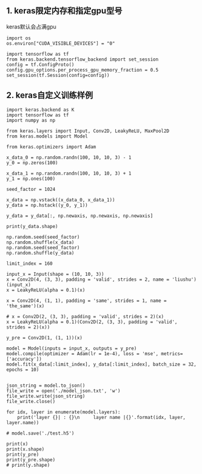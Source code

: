 ## 1. keras限定内存和指定gpu型号
keras默认会占满gpu

    import os
    os.environ["CUDA_VISIBLE_DEVICES"] = "0"

    import tensorflow as tf
    from keras.backend.tensorflow_backend import set_session
    config = tf.ConfigProto()
    config.gpu_options.per_process_gpu_memory_fraction = 0.5
    set_session(tf.Session(config=config))
    
## 2. keras自定义训练样例
    import keras.backend as K 
    import tensorflow as tf 
    import numpy as np 

    from keras.layers import Input, Conv2D, LeakyReLU, MaxPool2D
    from keras.models import Model

    from keras.optimizers import Adam

    x_data_0 = np.random.randn(100, 10, 10, 3) - 1
    y_0 = np.zeros(100)

    x_data_1 = np.random.randn(100, 10, 10, 3) + 1
    y_1 = np.ones(100)

    seed_factor = 1024

    x_data = np.vstack((x_data_0, x_data_1))
    y_data = np.hstack((y_0, y_1))

    y_data = y_data[:, np.newaxis, np.newaxis, np.newaxis]

    print(y_data.shape)
    
    np.random.seed(seed_factor)
    np.random.shuffle(x_data)
    np.random.seed(seed_factor)
    np.random.shuffle(y_data)

    limit_index = 160

    input_x = Input(shape = (10, 10, 3))
    x = Conv2D(4, (3, 3), padding = 'valid', strides = 2, name = 'liushu')(input_x)
    x = LeakyReLU(alpha = 0.1)(x)

    x = Conv2D(4, (1, 1), padding = 'same', strides = 1, name = 'the_same')(x)

    # x = Conv2D(2, (3, 3), padding = 'valid', strides = 2)(x)
    x = LeakyReLU(alpha = 0.1)(Conv2D(2, (3, 3), padding = 'valid', strides = 2)(x))

    y_pre = Conv2D(1, (1, 1))(x)

    model = Model(inputs = input_x, outputs = y_pre)
    model.compile(optimizer = Adam(lr = 1e-4), loss = 'mse', metrics=['accuracy'])
    model.fit(x_data[:limit_index], y_data[:limit_index], batch_size = 32, epochs = 10)


    json_string = model.to_json()
    file_write = open('./model_json.txt', 'w')
    file_write.write(json_string)
    file_write.close()

    for idx, layer in enumerate(model.layers):
        print('layer {}| : {}\n     layer name |{}'.format(idx, layer, layer.name))

    # model.save('./test.h5')

    print(x)
    print(x.shape)
    print(y_pre)
    print(y_pre.shape)
    # print(y.shape)




